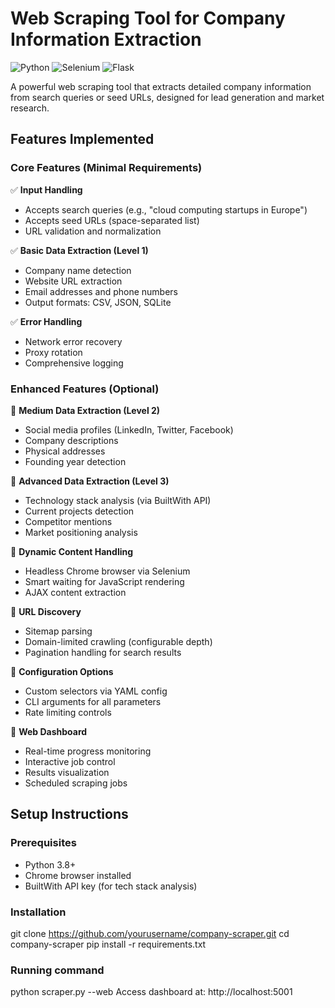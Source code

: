 # Web Scraping Tool for Company Information Extraction

![Python](https://img.shields.io/badge/Python-3.8+-blue.svg)
![Selenium](https://img.shields.io/badge/Selenium-4.0+-orange.svg)
![Flask](https://img.shields.io/badge/Flask-2.0+-lightgrey.svg)

A powerful web scraping tool that extracts detailed company information from search queries or seed URLs, designed for lead generation and market research.

## Features Implemented

### Core Features (Minimal Requirements)
✅ **Input Handling**
- Accepts search queries (e.g., "cloud computing startups in Europe")
- Accepts seed URLs (space-separated list)
- URL validation and normalization

✅ **Basic Data Extraction (Level 1)**
- Company name detection
- Website URL extraction
- Email addresses and phone numbers
- Output formats: CSV, JSON, SQLite

✅ **Error Handling**
- Network error recovery
- Proxy rotation
- Comprehensive logging

### Enhanced Features (Optional)
🔹 **Medium Data Extraction (Level 2)**
- Social media profiles (LinkedIn, Twitter, Facebook)
- Company descriptions
- Physical addresses
- Founding year detection

🔹 **Advanced Data Extraction (Level 3)**
- Technology stack analysis (via BuiltWith API)
- Current projects detection
- Competitor mentions
- Market positioning analysis

🔹 **Dynamic Content Handling**
- Headless Chrome browser via Selenium
- Smart waiting for JavaScript rendering
- AJAX content extraction

🔹 **URL Discovery**
- Sitemap parsing
- Domain-limited crawling (configurable depth)
- Pagination handling for search results

🔹 **Configuration Options**
- Custom selectors via YAML config
- CLI arguments for all parameters
- Rate limiting controls

🔹 **Web Dashboard**
- Real-time progress monitoring
- Interactive job control
- Results visualization
- Scheduled scraping jobs

## Setup Instructions

### Prerequisites
- Python 3.8+
- Chrome browser installed
- BuiltWith API key (for tech stack analysis)

### Installation
git clone https://github.com/yourusername/company-scraper.git
cd company-scraper
pip install -r requirements.txt

### Running command 
python scraper.py --web 
Access dashboard at: http://localhost:5001 
